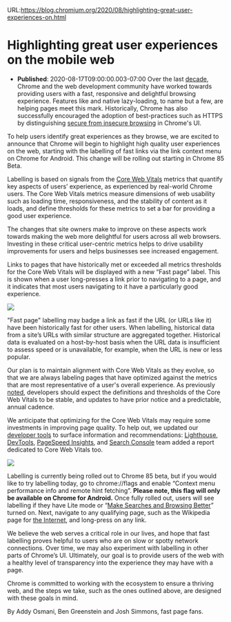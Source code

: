 URL:https://blog.chromium.org/2020/08/highlighting-great-user-experiences-on.html
# Highlighting great user experiences on the mobile web
- **Published**: 2020-08-17T09:00:00.003-07:00
Over the last [decade](https://blog.chromium.org/2018/09/10-years-of-speed-in-chrome_11.html), Chrome and the web development community have worked towards providing users with a fast, responsive and delightful browsing experience. Features like <link rel=preload> and native lazy-loading, to name but a few, are helping pages meet this mark. Historically, Chrome has also successfully encouraged the adoption of best-practices such as HTTPS by distinguishing [secure from insecure browsing](http://blog.google/products/chrome/milestone-chrome-security-marking-http-not-secure/) in Chrome's UI.

  

To help users identify great experiences as they browse, we are excited to announce that Chrome will begin to highlight high quality user experiences on the web, starting with the labelling of fast links via the link context menu on Chrome for Android. This change will be rolling out starting in Chrome 85 Beta.

  

Labelling is based on signals from the [Core Web Vitals](https://blog.chromium.org/2020/05/introducing-web-vitals-essential-metrics.html) metrics that quantify key aspects of users’ experience, as experienced by real-world Chrome users. The Core Web Vitals metrics measure dimensions of web usability such as loading time, responsiveness, and the stability of content as it loads, and define thresholds for these metrics to set a bar for providing a good user experience. 

  

The changes that site owners make to improve on these aspects work towards making the web more delightful for users across all web browsers. Investing in these critical user-centric metrics helps to drive usability improvements for users and helps businesses see increased engagement.

  

Links to pages that have historically met or exceeded all metrics thresholds for the Core Web Vitals will be displayed with a new “Fast page” label. This is shown when a user long-presses a link prior to navigating to a page, and it indicates that most users navigating to it have a particularly good experience.

  

[![](https://blogger.googleusercontent.com/img/b/R29vZ2xl/AVvXsEjYU_1fKA2Zg_co29VTabqrO79lMUr05bEB9_1MCpTxivkPysmg9O69Re41-AgPPvrY1_dNtShucD-zgD8AZ7jvKJhNQ7JtkUJHSvG-wotRP2AIJTDnCBPOc3XiGrYspEbRl1qWRDA88ztA/s640/performance-hints-fast-labelling%25402x.png)](https://blogger.googleusercontent.com/img/b/R29vZ2xl/AVvXsEjYU_1fKA2Zg_co29VTabqrO79lMUr05bEB9_1MCpTxivkPysmg9O69Re41-AgPPvrY1_dNtShucD-zgD8AZ7jvKJhNQ7JtkUJHSvG-wotRP2AIJTDnCBPOc3XiGrYspEbRl1qWRDA88ztA/s2048/performance-hints-fast-labelling%25402x.png)

"Fast page" labelling may badge a link as fast if the URL (or URLs like it) have been historically fast for other users. When labelling, historical data from a site’s URLs with similar structure are aggregated together. Historical data is evaluated on a host-by-host basis when the URL data is insufficient to assess speed or is unavailable, for example, when the URL is new or less popular.

  

Our plan is to maintain alignment with Core Web Vitals as they evolve, so that we are always labeling pages that have optimized against the metrics that are most representative of a user's overall experience. As previously [noted](https://web.dev/vitals/#evolving-web-vitals), developers should expect the definitions and thresholds of the Core Web Vitals to be stable, and updates to have prior notice and a predictable, annual cadence.

  

We anticipate that optimizing for the Core Web Vitals may require some investments in improving page quality. To help out, we updated our [developer tools](http://web.dev/vitals-tools) to surface information and recommendations: [Lighthouse](https://developers.google.com/web/tools/lighthouse), [DevTools](https://developers.google.com/web/tools/chrome-devtools), [PageSpeed Insights](https://developers.google.com/speed/pagespeed/insights/), and [Search Console](https://support.google.com/webmasters/answer/9205520) team added a report dedicated to Core Web Vitals too.

  

[![](https://blogger.googleusercontent.com/img/b/R29vZ2xl/AVvXsEgXhf2XFjSirOO5Nju2eJNXjrT1VT2dY28-r7lJFcGHexyZHnELum8dFJss_iCWDq7Rsmu8TZ6IN-1aFKM1BQ4ToLtO5F_zhMfV_oHyM4EIfl3LwuvW4wQ_UMYUzFdzK7KkBuAsJ1V-paWU/s640/performance-hints-fast%25402x.png)](https://blogger.googleusercontent.com/img/b/R29vZ2xl/AVvXsEgXhf2XFjSirOO5Nju2eJNXjrT1VT2dY28-r7lJFcGHexyZHnELum8dFJss_iCWDq7Rsmu8TZ6IN-1aFKM1BQ4ToLtO5F_zhMfV_oHyM4EIfl3LwuvW4wQ_UMYUzFdzK7KkBuAsJ1V-paWU/s2048/performance-hints-fast%25402x.png)

  

Labelling is currently being rolled out to Chrome 85 beta, but if you would like to try labelling today, go to chrome://flags and enable “Context menu performance info and remote hint fetching”. **Please note, this flag will only be available on Chrome for Android.** Once fully rolled out, users will see labelling if they have Lite mode or “[Make Searches and Browsing Better](https://support.google.com/chrome/answer/9116376?co=GENIE.Platform%3DAndroid&hl=en)” turned on. Next, navigate to any qualifying page, such as the Wikipedia page for [the Internet](https://en.m.wikipedia.org/wiki/Internet), and long-press on any link. 

  

We believe the web serves a critical role in our lives, and hope that fast labelling proves helpful to users who are on slow or spotty network connections. Over time, we may also experiment with labelling in other parts of Chrome’s UI. Ultimately, our goal is to provide users of the web with a healthy level of transparency into the experience they may have with a page. 

  

Chrome is committed to working with the ecosystem to ensure a thriving web, and the steps we take, such as the ones outlined above, are designed with these goals in mind.

  

By Addy Osmani, Ben Greenstein and Josh Simmons, fast page fans.